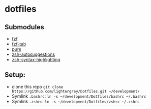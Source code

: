 # dotfiles

## Submodules
- [fzf](https://github.com/junegunn/fzf)
- [fzf-tab](https://github.com/Aloxaf/fzf-tab)
- [pure](https://github.com/sindresorhus/pure)
- [zsh-autosuggestions](https://github.com/zsh-users/zsh-autosuggestions)
- [zsh-syntax-highlighting](https://github.com/zsh-users/zsh-syntax-highlighting)

## Setup:

- clone this repo `git clone https://github.com/lightergrey/Dotfiles.git ~/development/`
- Symlink `.bashrc`: `ln -s ~/development/Dotfiles/bashrc ~/.bashrc`
- Symlink `.zshrc`: `ln -s ~/development/Dotfiles/zshrc ~/.zshrc`


